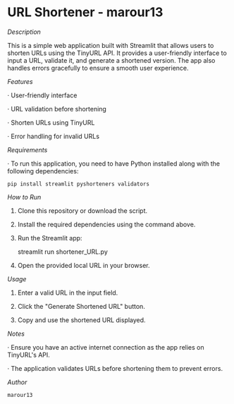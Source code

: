 # URL Shortener - marour13

*Description*

This is a simple web application built with Streamlit that allows users to shorten URLs using the TinyURL API. It provides a user-friendly interface to input a URL, validate it, and generate a shortened version. The app also handles errors gracefully to ensure a smooth user experience.

*Features*

· User-friendly interface

· URL validation before shortening

· Shorten URLs using TinyURL

· Error handling for invalid URLs

*Requirements*

· To run this application, you need to have Python installed along with the following dependencies:

    pip install streamlit pyshorteners validators

*How to Run*

1. Clone this repository or download the script.

2. Install the required dependencies using the command above.

3. Run the Streamlit app:

    streamlit run shortener_URL.py

4. Open the provided local URL in your browser.

*Usage*

1. Enter a valid URL in the input field.

2. Click the "Generate Shortened URL" button.

3. Copy and use the shortened URL displayed.

*Notes*

· Ensure you have an active internet connection as the app relies on TinyURL's API.

· The application validates URLs before shortening them to prevent errors.

*Author*

    marour13

